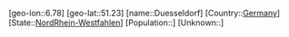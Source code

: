 ﻿---
location: [51.23,6.78]
type: City
tags:
- geo/City


SpocWebEntityId: 29943
isDeleted: false
confidential: public

---
[geo-lon::6.78]
[geo-lat::51.23]
[name::Duesseldorf]
[Country::[Germany](geo/Continent/Europe/Germany.md)]
[State::[NordRhein-Westfahlen](NordRhein-Westfahlen)]
[Population::]
[Unknown::]

